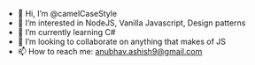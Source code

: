 - 👋 Hi, I’m @camelCaseStyle
- 👀 I’m interested in NodeJS, Vanilla Javascript, Design patterns
- 🌱 I’m currently learning C#
- 💞️ I’m looking to collaborate on anything that makes of JS 
- 📫 How to reach me: anubhav.ashish9@gmail.com

<!---
camelCaseStyle/camelCaseStyle is a ✨ special ✨ repository because its `README.md` (this file) appears on your GitHub profile.
You can click the Preview link to take a look at your changes.
--->
